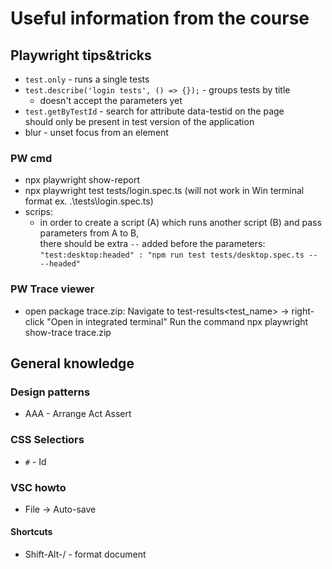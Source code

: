 # Useful information from the course

## Playwright tips&tricks

- `test.only` - runs a single tests
- `test.describe('login tests', () => {});` - groups tests by title  
  * doesn't accept the parameters yet
- `test.getByTestId` - search for attribute data-testid on the page  
  should only be present in test version of the application
- blur - unset focus from an element

### PW cmd
- npx playwright show-report
- npx playwright test tests/login.spec.ts (will not work in Win terminal format ex. .\tests\login.spec.ts)
- scrips:
  * in order to create a script (A) which runs another script (B) and pass parameters from A to B,  
  there should be extra `--` added before the parameters:
  `"test:desktop:headed" : "npm run test tests/desktop.spec.ts -- --headed"`

### PW Trace viewer
- open package trace.zip:
Navigate to test-results\<test_name> -> right-click "Open in integrated terminal"
Run the command npx playwright show-trace trace.zip


## General knowledge

### Design patterns

- AAA - Arrange Act Assert

### CSS Selectiors

- `#` - Id

### VSC howto

- File -> Auto-save

#### Shortcuts

- Shift-Alt-/ - format document








